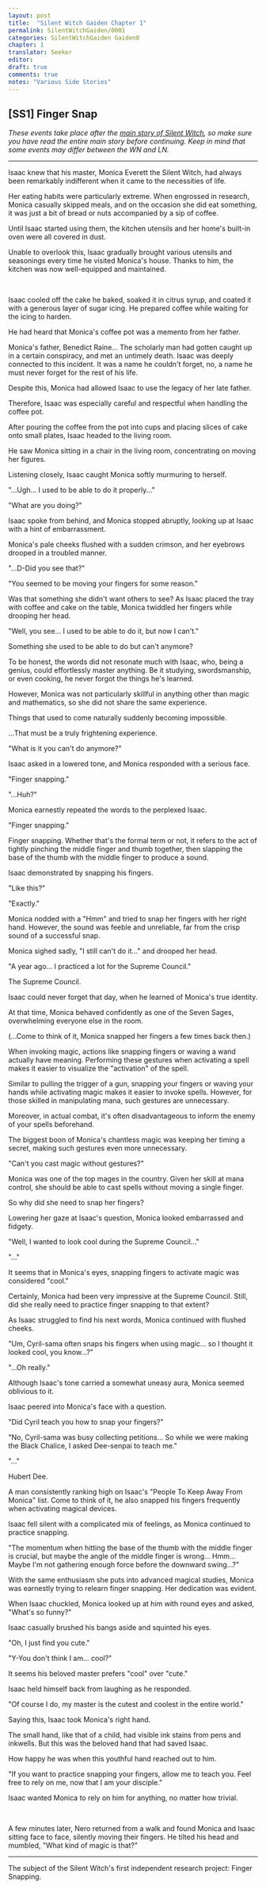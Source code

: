 ```yaml
---
layout: post
title:  "Silent Witch Gaiden Chapter 1"
permalink: SilentWitchGaiden/0001
categories: SilentWitchGaiden Gaiden0
chapter: 1
translator: Seeker
editor: 
draft: true
comments: true
notes: "Various Side Stories"
---
```

<h2>[SS1] Finger Snap</h2>

*These events take place after the <a href="https://papersurgery.wordpress.com/novel/silent-witch/">main story of Silent Witch</a>, so make sure you have read the entire main story before continuing. Keep in mind that some events may differ between the WN and LN.*

---

Isaac knew that his master, Monica Everett the Silent Witch, had always been remarkably indifferent when it came to the necessities of life.

Her eating habits were particularly extreme. When engrossed in research, Monica casually skipped meals, and on the occasion she did eat something, it was just a bit of bread or nuts accompanied by a sip of coffee.

Until Isaac started using them, the kitchen utensils and her home's built-in oven were all covered in dust.

Unable to overlook this, Isaac gradually brought various utensils and seasonings every time he visited Monica's house. Thanks to him, the kitchen was now well-equipped and maintained.

<br/>

Isaac cooled off the cake he baked, soaked it in citrus syrup, and coated it with a generous layer of sugar icing. He prepared coffee while waiting for the icing to harden.

He had heard that Monica's coffee pot was a memento from her father.

Monica's father, Benedict Raine... The scholarly man had gotten caught up in a certain conspiracy, and met an untimely death. Isaac was deeply connected to this incident. It was a name he couldn't forget, no, a name he must never forget for the rest of his life.

Despite this, Monica had allowed Isaac to use the legacy of her late father.

Therefore, Isaac was especially careful and respectful when handling the coffee pot.

After pouring the coffee from the pot into cups and placing slices of cake onto small plates, Isaac headed to the living room.

He saw Monica sitting in a chair in the living room, concentrating on moving her figures.

Listening closely, Isaac caught Monica softly murmuring to herself.

"...Ugh... I used to be able to do it properly..."

"What are you doing?"

Isaac spoke from behind, and Monica stopped abruptly, looking up at Isaac with a hint of embarrassment.

Monica's pale cheeks flushed with a sudden crimson, and her eyebrows drooped in a troubled manner.

"...D-Did you see that?"

"You seemed to be moving your fingers for some reason."

Was that something she didn't want others to see? As Isaac placed the tray with coffee and cake on the table, Monica twiddled her fingers while drooping her head.

"Well, you see... I used to be able to do it, but now I can't."

Something she used to be able to do but can't anymore?

To be honest, the words did not resonate much with Isaac, who, being a genius, could effortlessly master anything. Be it studying, swordsmanship, or even cooking, he never forgot the things he's learned.

However, Monica was not particularly skillful in anything other than magic and mathematics, so she did not share the same experience.

Things that used to come naturally suddenly becoming impossible.

...That must be a truly frightening experience.

"What is it you can't do anymore?"

Isaac asked in a lowered tone, and Monica responded with a serious face.

"Finger snapping."

"...Huh?"

Monica earnestly repeated the words to the perplexed Isaac.

"Finger snapping."

Finger snapping. Whether that's the formal term or not, it refers to the act of tightly pinching the middle finger and thumb together, then slapping the base of the thumb with the middle finger to produce a sound.

Isaac demonstrated by snapping his fingers.

"Like this?"

"Exactly."

Monica nodded with a "Hmm" and tried to snap her fingers with her right hand. However, the sound was feeble and unreliable, far from the crisp sound of a successful snap.

Monica sighed sadly, "I still can't do it..." and drooped her head.

"A year ago... I practiced a lot for the Supreme Council."

The Supreme Council.

Isaac could never forget that day, when he learned of Monica's true identity.

At that time, Monica behaved confidently as one of the Seven Sages, overwhelming everyone else in the room.

(...Come to think of it, Monica snapped her fingers a few times back then.)

When invoking magic, actions like snapping fingers or waving a wand actually have meaning. Performing these gestures when activating a spell makes it easier to visualize the "activation" of the spell.

Similar to pulling the trigger of a gun, snapping your fingers or waving your hands while activating magic makes it easier to invoke spells. However, for those skilled in manipulating mana, such gestures are unnecessary.

Moreover, in actual combat, it's often disadvantageous to inform the enemy of your spells beforehand.

The biggest boon of Monica's chantless magic was keeping her timing a secret, making such gestures even more unnecessary.

"Can't you cast magic without gestures?"

Monica was one of the top mages in the country. Given her skill at mana control, she should be able to cast spells without moving a single finger.

So why did she need to snap her fingers?

Lowering her gaze at Isaac's question, Monica looked embarrassed and fidgety.

"Well, I wanted to look cool during the Supreme Council..."

"..."

It seems that in Monica's eyes, snapping fingers to activate magic was considered "cool."

Certainly, Monica had been very impressive at the Supreme Council. Still, did she really need to practice finger snapping to that extent?

As Isaac struggled to find his next words, Monica continued with flushed cheeks.

"Um, Cyril-sama often snaps his fingers when using magic... so I thought it looked cool, you know...?"

"...Oh really."

Although Isaac's tone carried a somewhat uneasy aura, Monica seemed oblivious to it.

Isaac peered into Monica's face with a question.

"Did Cyril teach you how to snap your fingers?"

"No, Cyril-sama was busy collecting petitions... So while we were making the Black Chalice, I asked Dee-senpai to teach me."

"..."

Hubert Dee.

A man consistently ranking high on Isaac's "People To Keep Away From Monica" list. Come to think of it, he also snapped his fingers frequently when activating magical devices.

Isaac fell silent with a complicated mix of feelings, as Monica continued to practice snapping.

"The momentum when hitting the base of the thumb with the middle finger is crucial, but maybe the angle of the middle finger is wrong... Hmm... Maybe I'm not gathering enough force before the downward swing...?"

With the same enthusiasm she puts into advanced magical studies, Monica was earnestly trying to relearn finger snapping. Her dedication was evident.

When Isaac chuckled, Monica looked up at him with round eyes and asked, "What's so funny?"

Isaac casually brushed his bangs aside and squinted his eyes.

"Oh, I just find you cute."

"Y-You don't think I am... cool?"

It seems his beloved master prefers "cool" over "cute."

Isaac held himself back from laughing as he responded.

"Of course I do, my master is the cutest and coolest in the entire world."

Saying this, Isaac took Monica's right hand.

The small hand, like that of a child, had visible ink stains from pens and inkwells. But this was the beloved hand that had saved Isaac.

How happy he was when this youthful hand reached out to him.

"If you want to practice snapping your fingers, allow me to teach you. Feel free to rely on me, now that I am your disciple."

Isaac wanted Monica to rely on him for anything, no matter how trivial.

<br/>

A few minutes later, Nero returned from a walk and found Monica and Isaac sitting face to face, silently moving their fingers. He tilted his head and mumbled, "What kind of magic is that?"

---

The subject of the Silent Witch's first independent research project: Finger Snapping.



